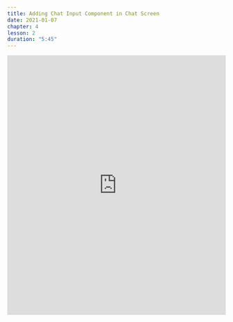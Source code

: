 ```yaml
---
title: Adding Chat Input Component in Chat Screen
date: 2021-01-07
chapter: 4
lesson: 2
duration: "5:45"
---
```


<iframe width="100%" height="600" src="https://www.youtube.com/embed/20LVcDrcJkw" title="YouTube video player" frameborder="0" allow="accelerometer; autoplay; clipboard-write; encrypted-media; gyroscope; picture-in-picture" allowfullscreen></iframe>